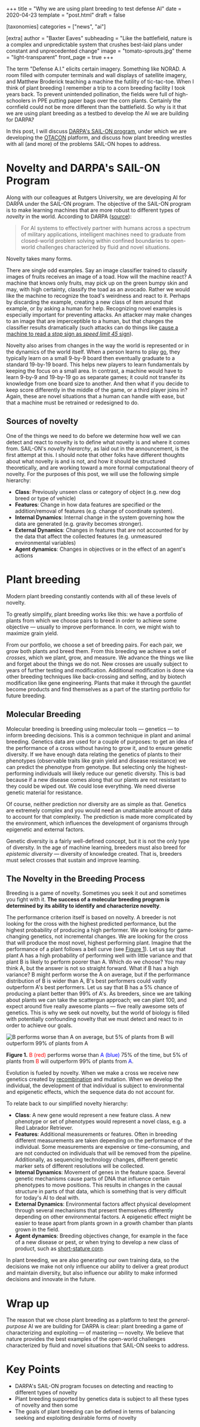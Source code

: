 +++
title = "Why we are using plant breeding to test defense AI"
date = 2020-04-23
template = "post.html"
draft = false

[taxonomies]
categories = ["news", "ai"]

[extra]
author = "Baxter Eaves"
subheading = "Like the battlefield, nature is a complex and unpredictable system that crushes best-laid plans under constant and unprecedented change"
image = "tomato-sprouts.jpg"
theme = "light-transparent"
front_page = true
+++

The term "Defense A.I." elicits certain imagery. Something like NORAD. A room filled with computer terminals and wall displays of satellite imagery, and Matthew Broderick teaching a machine the futility of tic-tac-toe. When I think of plant breeding I remember a trip to a corn breeding facility I took years back. To prevent unintended pollination, the fields were full of high-schoolers in PPE putting paper bags over the corn plants. Certainly the cornfield could not be more different than the battlefield. So why is it that we are using plant breeding as a testbed to develop the AI we are building for DARPA?

In this post, I will discuss [DARPA's SAIL-ON program](https://www.darpa.mil/news-events/2019-02-14), under which we are developing the [OTACON](@/blog/otacon-intro.md) platform, and discuss how plant breeding wrestles with all (and more) of the problems SAIL-ON hopes to address.

# Novelty and DARPA's SAIL-ON Program

Along with our colleagues at Rutgers University, we are developing AI for DARPA under the SAIL-ON program. The objective of the SAIL-ON program is to make learning machines that are more robust to different types of *novelty* in the world. According to DARPA ([source](https://www.darpa.mil/news-events/2019-02-14)):

> For AI systems to effectively partner with humans across a spectrum of military applications, intelligent machines need to graduate from closed-world problem solving within confined boundaries to open-world challenges characterized by fluid and novel situations.

Novelty takes many forms.

There are single odd examples. Say an image classifier trained to classify images of fruits receives an image of a toad. How will the machine react? A machine that knows only fruits, may pick up on the green bumpy skin and may, with high certainty, classify the toad as an avocado. Rather we would like the machine to recognize the toad's weirdness and react to it. Perhaps by discarding the example, creating a new class of item around that example, or by asking a human for help. Recognizing novel examples is especially important for preventing attacks. An attacker may make changes to an image that are imperceptible to a human, but that changes the classifier results dramatically (such attacks can do things like [cause a machine to read a *stop* sign as *speed limit 45* sign](https://arxiv.org/abs/1707.08945)).

Novelty also arises from changes in the way the world is represented or in the dynamics of the world itself. When a person learns to play [go](https://en.wikipedia.org/wiki/Go_(game)), they typically learn on a small 9-by-9 board then eventually graduate to a standard 19-by-19 board. This helps new players to learn fundamentals by keeping the focus on a small area. In contrast, a machine would have to learn 9-by-9 and 19-by-19 go as separate games; it could not transfer its knowledge from one board size to another. And then what if you decide to keep score differently in the middle of the game, or a third player joins in? Again, these are novel situations that a human can handle with ease, but that a machine must be retrained or redesigned to do. 

## Sources of novelty

One of the things we need to do before we determine how well we can detect and react to novelty is to define what novelty is and where it comes from. SAIL-ON's *novelty hierarchy*, as laid out in the announcement, is the first attempt at this. I should note that other folks have different thoughts about what novelty is and is not, and how it should be structured theoretically, and are working toward a more formal computational theory of novelty. For the purposes of this post, we will use the following simple hierarchy:

- **Class**: Previously unseen class or category of object (e.g. new dog breed or type of vehicle)
- **Features**: Change in how data features are specified or the addition/removal of features (e.g. change of coordinate system).
- **Internal Dynamics**: Internal change in the system governing how the data are generated (e.g. gravity becomes stronger).
- **External Dynamics**: Changes in features that are not accounted for by the data that affect the collected features (e.g. unmeasured environmental variables)
- **Agent dynamics**: Changes in objectives or in the effect of an agent's actions

# Plant breeding

Modern plant breeding constantly contends with all of these levels of novelty.

To greatly simplify, plant breeding works like this: we have a portfolio of plants from which we choose pairs to breed in order to achieve some objective &mdash; usually to improve performance. In corn, we might wish to maximize grain yield.

From our portfolio, we choose a set of breeding pairs. For each pair, we grow both plants and breed them. From this breeding we achieve a set of *crosses*, which we plant, grow, and measure. We advance the things we like and forget about the things we do not. New crosses are usually subject to years of further testing and modification. Additional modification is done via other breeding techniques like back-crossing and selfing, and by biotech modification like gene engineering. Plants that make it through the gauntlet become products and find themselves as a part of the starting portfolio for future breeding.

## Molecular Breeding

Molecular breeding is breeding using molecular tools &mdash; genetics &mdash; to inform breeding decisions. This is a common technique in plant and animal breeding. Genetics data are used for a couple of purposes: to get an idea of the performance of a cross without having to grow it, and to ensure genetic diversity. If we have enough data relating the genetics of plants to their phenotypes (observable traits like grain yield and disease resistance) we can predict the phenotype from genotype. But selecting only the highest-performing individuals will likely reduce our genetic diversity. This is bad because if a new disease comes along that our plants are not resistant to they could be wiped out. We could lose everything. We need diverse genetic material for resistance.

Of course, neither prediction nor diversity are as simple as that. Genetics are extremely complex and you would need an unattainable amount of data to account for that complexity. The prediction is made more complicated by the environment, which influences the development of organisms through epigenetic and external factors. 

Genetic diversity is a fairly well-defined concept, but it is not the only type of diversity. In the age of machine learning, breeders must also breed for *epistemic diversity* &mdash; diversity of knowledge created. That is, breeders must select crosses that sustain and improve learning.

## The Novelty in the Breeding Process

Breeding is a game of novelty. Sometimes you seek it out and sometimes you fight with it. **The success of a molecular breeding program is determined by its ability to identify and characterize novelty**.

The performance criterion itself is based on novelty. A breeder is not looking for the cross with the highest predicted performance, but the highest probability of producing a high performer. We are looking for game-changing genetics, not incremental changes. We are looking for the cross that will produce the most novel, highest performing plant. Imagine that the performance of a plant follows a bell curve (see <a href="#breeding-objective-figure">Figure 1</a>). Let us say that plant A has a high probability of performing well with little variance and that plant B is likely to perform poorer than A. Which do we choose? You may think A, but the answer is not so straight forward. What if B has a high variance? B might perform worse the A on average, but if the performance distribution of B is wider than A, B's best performers could vastly outperform A's best performers. Let us say that B has a 5% chance of producing a plant better than 99% of A's. As breeders, since we are talking about plants we can take the scattergun approach; we can plant 100, and expect around five really awesome plants &mdash; five really awesome sets of genetics. This is why we seek out novelty, but the world of biology is filled with potentially confounding novelty that we must detect and react to in order to achieve our goals.

<a class="anchor" name="breeding-objective-figure"></a>
![B performs worse than A on average, but 5% of plants from B will outperform 99% of plants from A](/img/breeding_obj.png)
<p class="small">
    <strong>Figure 1.</strong> <span style="color: red">B (red)</span> performs worse than <span style="color: blue">A (blue)</span> 75% of the time, but 5% of plants from <span style="color: red">B</span> will outperform 99% of plants from <span style="color: blue">A</span>.
</p>


Evolution is fueled by novelty. When we make a cross we receive new genetics created by [recombination](https://en.wikipedia.org/wiki/Genetic_recombination) and mutation. When we develop the individual, the development of that individual is subject to environmental and epigenetic effects, which the sequence data do not account for. 

To relate back to our simplified novelty hierarchy:

- **Class**: A new gene would represent a new feature class. A new phenotype or set of phenotypes would represent a novel class, e.g. a Red Labrador Retriever.
- **Features**: Additional measurements or features. Often in breeding different measurements are taken depending on the performance of the individual. Some measurements are expensive or time-consuming, and are not conducted on individuals that will be removed from the pipeline. Additionally, as sequencing technology changes, different genetic marker sets of different resolutions will be collected.
- **Internal Dynamics**: Movement of genes in the feature space. Several genetic mechanisms cause parts of DNA that influence certain phenotypes to move positions. This results in changes in the causal structure in parts of that data, which is something that is very difficult for today's AI to deal with.
- **External Dynamics**: Environmental factors affect physical development through several mechanisms that present themselves differently depending on other environmental factors. A epigenetic effect might be easier to tease apart from plants grown in a growth chamber than plants grown in the field.
- **Agent dynamics**: Breeding objectives change, for example in the face of a new disease or pest, or when trying to develop a new class of product, such as [short-stature corn](https://www.agriculture.com/news/crops/short-stature-corn-on-the-way-from-bayer-cropscience).

In plant breeding, we are also generating our own training data, so the decisions we make not only influence our ability to deliver a great product and maintain diversity, but also influence our ability to make informed decisions and innovate in the future.

# Wrap up

The reason that we chose plant breeding as a platform to test the *general-purpose* AI we are building for DARPA is clear: plant breeding a game of characterizing and exploiting &mdash; of mastering &mdash; novelty. We believe that nature provides the best examples of the open-world challenges characterized by fluid and novel situations that SAIL-ON seeks to address.

# Key Points
- DARPA's SAIL-ON program focuses on detecting and reacting to different types of novelty
- Plant breeding supported by genetics data is subject to all these types of novelty and then some
- The goals of plant breeding can be defined in terms of balancing seeking and exploiting desirable forms of novelty
